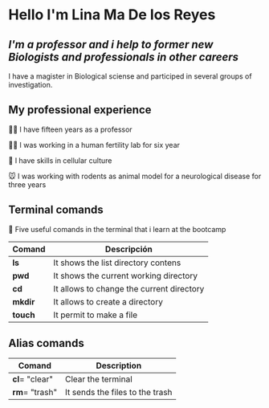 # Hello I'm Lina Ma De los Reyes
## _I'm a professor and i help to former new Biologists and professionals in other careers_

I have a magister in Biological sciense and participed in several groups of investigation.

## My professional experience

👩‍🏫 I have fifteen years as a professor

👩‍🔬 I was working in a human fertility lab for six year

🧫 I have skills in cellular culture

🐭 I was working with rodents as animal model for a neurological disease for three years


## Terminal comands

📢 Five useful comands in the terminal that i learn at the bootcamp

|  Comand   |          Descripción                      |
|-----------|-------------------------------------------|
| **ls**    | It shows the list directory contens       |
| **pwd**   | It shows the current working directory    |
| **cd**    | It allows to change the current directory |
| **mkdir** | It allows to create a directory           |
| **touch** | It permit to make a file                  |

## Alias comands
| Comand          |  Description                     |
|-----------------|----------------------------------|
|**cl**= "clear"  | Clear the terminal               |
| **rm**= "trash" |  It sends the files to the trash |
